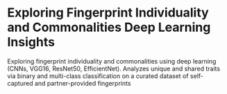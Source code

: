 # Exploring Fingerprint Individuality and Commonalities Deep Learning Insights
Exploring fingerprint individuality and commonalities using deep learning (CNNs, VGG16, ResNet50, EfficientNet). Analyzes unique and shared traits via binary and multi-class classification on a curated dataset of self-captured and partner-provided fingerprints
